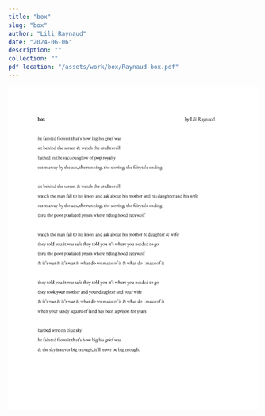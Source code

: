 ```yaml
---
title: "box"
slug: "box"
author: "Lili Raynaud"
date: "2024-06-06"
description: ""
collection: ""
pdf-location: "/assets/work/box/Raynaud-box.pdf"
---
```


<img src="/assets/work/box/Raynaud-box-1.webp" class="vertical-image">